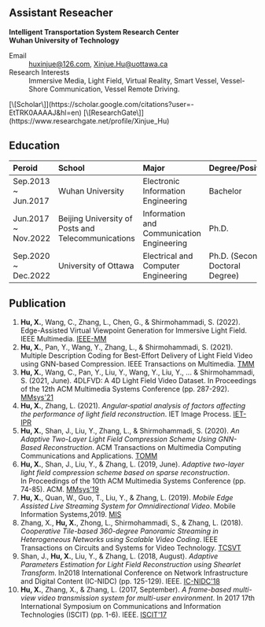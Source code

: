 ## Assistant Reseacher
 **Intelligent Transportation System Research Center** <br>
 **Wuhan University of Technology** <br>

<dl>
<dt>Email</dt>
<dd><a href="mailto:huxinjue@126.com">huxinjue@126.com</a>, <a href="mailto:xinjue.hu@uottawa.ca">Xinjue.Hu@uottawa.ca</a></dd>
<dt>Research Interests</dt>
<dd>Immersive Media, Light Field, Virtual Reality, Smart Vessel, Vessel-Shore Communication, Vessel Remote Driving.</dd>
</dl>
[\[Scholar\]](https://scholar.google.com/citations?user=-EtTRK0AAAAJ&hl=en)  [\[ResearchGate\]](https://www.researchgate.net/profile/Xinjue_Hu)

## Education

|       Peroid              |      School       | Major | Degree/Position | Supervisor |
|:--------------------------|:---------------------------|:--------------|:------------|:------------|
| Sep.2013 ~ Jun.2017 | Wuhan University  | Electronic Information Engineering | Bachelor | None |
| Jun.2017 ~ Nov.2022 | Beijing University of Posts and Telecommunications | Information and Communication Engineering  | Ph.D. | Lin Zhang |
| Sep.2020 ~ Dec.2022 | University of Ottawa | Electrical and Computer Engineering | Ph.D. (Second Doctoral Degree) | Shervin Shirmohammadi |


## Publication
1.  **Hu, X.**, Wang, C., Zhang, L., Chen, G., & Shirmohammadi, S. (2022). Edge-Assisted Virtual Viewpoint Generation for Immersive Light Field. IEEE Multimedia. [IEEE-MM](https://ieeexplore.ieee.org/document/10002420)
2.  **Hu, X.**, Pan, Y., Wang, Y., Zhang, L., & Shirmohammadi, S. (2021). Multiple Description Coding for Best-Effort Delivery of Light Field Video using GNN-based Compression. IEEE Transactions on Multimedia. [TMM](https://ieeexplore.ieee.org/abstract/document/9625786)
3.  **Hu, X.**, Wang, C., Pan, Y., Liu, Y., Wang, Y., Liu, Y., ... & Shirmohammadi, S. (2021, June). 4DLFVD: A 4D Light Field Video Dataset. In Proceedings of the 12th ACM Multimedia Systems Conference (pp. 287-292). [MMsys'21](https://dl.acm.org/doi/abs/10.1145/3458305.3478450)
4.  **Hu, X.**, Zhang, L. (2021). _Angular‐spatial analysis of factors affecting the performance of light field reconstruction_. IET Image Process. [IET-IPR](https://ietresearch.onlinelibrary.wiley.com/doi/full/10.1049/ipr2.12203)
5.  **Hu, X.**, Shan, J., Liu, Y., Zhang, L., & Shirmohammadi, S. (2020). _An Adaptive Two-Layer Light Field Compression Scheme Using GNN-Based Reconstruction_. ACM Transactions on Multimedia Computing Communications and Applications. [TOMM](https://dl.acm.org/doi/10.1145/3395620?cid=81100662680)
6.  **Hu, X.**, Shan, J., Liu, Y., & Zhang, L. (2019, June). _Adaptive two-layer light field compression scheme based on sparse reconstruction_. In Proceedings of the 10th ACM Multimedia Systems Conference (pp. 74-85). ACM. [MMsys'19](https://dl.acm.org/doi/abs/10.1145/3304109.3306228)
7.  **Hu, X.**, Quan, W., Guo, T., Liu, Y., & Zhang, L. (2019). _Mobile Edge Assisted Live Streaming System for Omnidirectional Video_. Mobile Information Systems,2019. [MIS](https://www.hindawi.com/journals/misy/2019/8487372/)
8.  Zhang, X., **Hu, X.**, Zhong, L., Shirmohammadi, S., & Zhang, L. (2018). _Cooperative Tile-based 360-degree Panoramic Streaming in Heterogeneous Networks using Scalable Video Coding_. IEEE Transactions on Circuits and Systems for Video Technology. [TCSVT](https://ieeexplore.ieee.org/document/8576614/)
9.  Shan, J., **Hu, X.**, Liu, Y., & Zhang, L. (2018, August). _Adaptive Parameters Estimation for Light Field Reconstruction using Shearlet Transform_. In2018 International Conference on Network Infrastructure and Digital Content (IC-NIDC) (pp. 125-129). IEEE. [IC-NIDC'18](https://ieeexplore.ieee.org/abstract/document/8525651)
10.  **Hu, X.**, Zhang, X., & Zhang, L. (2017, September). _A frame-based multi-view video transmission system for multi-user environment_. In 2017 17th International Symposium on Communications and Information Technologies (ISCIT) (pp. 1-6). IEEE. [ISCIT'17](https://ieeexplore.ieee.org/abstract/document/8261184)
